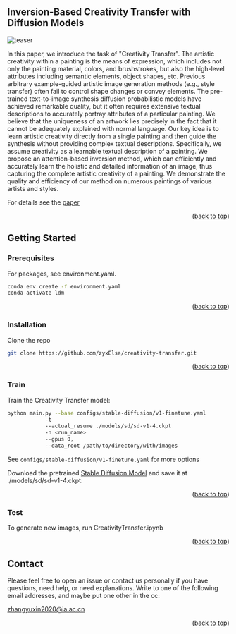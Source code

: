 <div id="top"></div>
<!--
*** Thanks for checking out the Best-README-Template. If you have a suggestion
*** that would make this better, please fork the repo and create a pull request
*** or simply open an issue with the tag "enhancement".
*** Don't forget to give the project a star!
*** Thanks again! Now go create something AMAZING! :D
-->



<!-- PROJECT SHIELDS -->
<!--
*** I'm using markdown "reference style" links for readability.
*** Reference links are enclosed in brackets [ ] instead of parentheses ( ).
*** See the bottom of this document for the declaration of the reference variables
*** for contributors-url, forks-url, etc. This is an optional, concise syntax you may use.
*** https://www.markdownguide.org/basic-syntax/#reference-style-links
-->
<!-- [![Contributors][contributors-shield]][contributors-url]
[![Forks][forks-shield]][forks-url]
[![Stargazers][stars-shield]][stars-url]
[![Issues][issues-shield]][issues-url]
[![MIT License][license-shield]][license-url]
[![LinkedIn][linkedin-shield]][linkedin-url] -->



<!-- PROJECT LOGO -->
<br />
<!-- <div align="center">
  <a href="https://github.com/othneildrew/Best-README-Template">
    <img src="images/logo.png" alt="Logo" width="80" height="80">
  </a>

  <h3 align="center">Best-README-Template</h3>

  <p align="center">
    An awesome README template to jumpstart your projects!
    <br />
    <a href="https://github.com/othneildrew/Best-README-Template"><strong>Explore the docs »</strong></a>
    <br />
    <br />
    <a href="https://github.com/othneildrew/Best-README-Template">View Demo</a>
    ·
    <a href="https://github.com/othneildrew/Best-README-Template/issues">Report Bug</a>
    ·
    <a href="https://github.com/othneildrew/Best-README-Template/issues">Request Feature</a>
  </p>
</div> -->



<!-- TABLE OF CONTENTS -->
<!-- <details>
  <summary>Table of Contents</summary>
  <ol>
    <li>
      <a href="#about-the-project">CAST</a>
      <ul>
        <li><a href="#built-with">Built With</a></li>
      </ul>
    </li>
    <li>
      <a href="#getting-started">Getting Started</a>
      <ul>
        <li><a href="#prerequisites">Prerequisites</a></li>
        <li><a href="#installation">Installation</a></li>
      </ul>
    </li>
    <li><a href="#usage">Usage</a></li>
    <li><a href="#roadmap">Roadmap</a></li>
    <li><a href="#contributing">Contributing</a></li>
    <li><a href="#license">License</a></li>
    <li><a href="#contact">Contact</a></li>
    <li><a href="#acknowledgments">Acknowledgments</a></li>
  </ol>
</details> -->



<!-- ABOUT THE PROJECT -->
## Inversion-Based Creativity Transfer with Diffusion Models

<!-- ![teaser](./Images/teaser.png) -->
![teaser](./Images/teaser.png)

In this paper, we introduce the task of "Creativity Transfer".  The artistic creativity within a painting is the means of expression, which includes not only the painting material, colors, and brushstrokes, but also the high-level attributes including semantic elements, object shapes, etc.  Previous arbitrary example-guided artistic image generation methods (e.g., style transfer) often fail to control shape changes or convey elements.  The pre-trained text-to-image synthesis diffusion probabilistic models have achieved remarkable quality, but it often requires extensive textual descriptions to accurately portray attributes of a particular painting. We believe that the uniqueness of an artwork lies precisely in the fact that it cannot be adequately explained with normal language. Our key idea is to learn artistic creativity directly from a single painting and then guide the synthesis without providing complex textual descriptions.  Specifically, we assume creativity as a learnable textual description of a painting.  We propose an attention-based inversion method, which can efficiently and accurately learn the holistic and detailed information of an image, thus capturing the complete artistic creativity of a painting.  We demonstrate the quality and efficiency of our method on numerous paintings of various artists and styles.

For details see the [paper](https://arxiv.org/abs/2211.13203) 

<p align="right">(<a href="#top">back to top</a>)</p>



<!-- ### Built With -->
<!-- 
This section should list any major frameworks/libraries used to bootstrap your project. Leave any add-ons/plugins for the acknowledgements section. Here are a few examples.

* [Next.js](https://nextjs.org/)
* [React.js](https://reactjs.org/)
* [Vue.js](https://vuejs.org/)
* [Angular](https://angular.io/)
* [Svelte](https://svelte.dev/)
* [Laravel](https://laravel.com)
* [Bootstrap](https://getbootstrap.com)
* [JQuery](https://jquery.com)

<p align="right">(<a href="#top">back to top</a>)</p>
 -->


<!-- GETTING STARTED -->
## Getting Started

### Prerequisites

For packages, see environment.yaml.

  ```sh
  conda env create -f environment.yaml
  conda activate ldm
  ```

<p align="right">(<a href="#top">back to top</a>)</p>

### Installation

   Clone the repo
   ```sh
   git clone https://github.com/zyxElsa/creativity-transfer.git
   ```

<p align="right">(<a href="#top">back to top</a>)</p>

### Train

   Train the Creativity Transfer model:
   ```sh
   python main.py --base configs/stable-diffusion/v1-finetune.yaml
               -t 
               --actual_resume ./models/sd/sd-v1-4.ckpt
               -n <run_name> 
               --gpus 0, 
               --data_root /path/to/directory/with/images
   ```
   
   See `configs/stable-diffusion/v1-finetune.yaml` for more options
   
   Download the pretrained [Stable Diffusion Model](https://huggingface.co/CompVis/stable-diffusion-v-1-4-original/resolve/main/sd-v1-4.ckpt) and save it at ./models/sd/sd-v1-4.ckpt.
   
<p align="right">(<a href="#top">back to top</a>)</p>

### Test

   To generate new images, run CreativityTransfer.ipynb
   
<p align="right">(<a href="#top">back to top</a>)</p>


<!--
### Citation
   
   ```sh
   @inproceedings{zhang2020cast,
   author = {Zhang, Yuxin and Tang, Fan and Dong, Weiming and Huang, Haibin and Ma, Chongyang and Lee, Tong-Yee and Xu, Changsheng},
   title = {Domain Enhanced Arbitrary Image Style Transfer via Contrastive Learning},
   booktitle = {ACM SIGGRAPH},
   year = {2022}}
   ```
   
<p align="right">(<a href="#top">back to top</a>)</p>
-->


<!-- 
<!-- USAGE EXAMPLES -->
<!-- ## Usage

Use this space to show useful examples of how a project can be used. Additional screenshots, code examples and demos work well in this space. You may also link to more resources.

_For more examples, please refer to the [Documentation](https://example.com)_

<p align="right">(<a href="#top">back to top</a>)</p> -->



<!-- ROADMAP -->
<!-- ## Roadmap

- [x] Add Changelog
- [x] Add back to top links
- [ ] Add Additional Templates w/ Examples
- [ ] Add "components" document to easily copy & paste sections of the readme
- [ ] Multi-language Support
    - [ ] Chinese
    - [ ] Spanish

See the [open issues](https://github.com/othneildrew/Best-README-Template/issues) for a full list of proposed features (and known issues).

<p align="right">(<a href="#top">back to top</a>)</p> -->



<!-- CONTRIBUTING -->
<!-- ## Contributing -->

<!-- Contributions are what make the open source community such an amazing place to learn, inspire, and create. Any contributions you make are **greatly appreciated**.

If you have a suggestion that would make this better, please fork the repo and create a pull request. You can also simply open an issue with the tag "enhancement".
Don't forget to give the project a star! Thanks again!

1. Fork the Project
2. Create your Feature Branch (`git checkout -b feature/AmazingFeature`)
3. Commit your Changes (`git commit -m 'Add some AmazingFeature'`)
4. Push to the Branch (`git push origin feature/AmazingFeature`)
5. Open a Pull Request
 -->
<!-- <p align="right">(<a href="#top">back to top</a>)</p> -->




<!-- LICENSE -->
<!-- ## License -->
<!-- 
Distributed under the MIT License. See `LICENSE.txt` for more information.
 -->
<!-- <p align="right">(<a href="#top">back to top</a>)</p> -->



<!-- CONTACT -->
## Contact

Please feel free to open an issue or contact us personally if you have questions, need help, or need explanations. Write to one of the following email addresses, and maybe put one other in the cc:

zhangyuxin2020@ia.ac.cn


<!-- 
Your Name - [@your_twitter](https://twitter.com/your_username) - email@example.com

Project Link: [https://github.com/your_username/repo_name](https://github.com/your_username/repo_name)
 -->
<p align="right">(<a href="#top">back to top</a>)</p>



<!-- ACKNOWLEDGMENTS -->
<!-- ## Acknowledgments -->
<!-- 
Use this space to list resources you find helpful and would like to give credit to. I've included a few of my favorites to kick things off!

* [Choose an Open Source License](https://choosealicense.com)
* [GitHub Emoji Cheat Sheet](https://www.webpagefx.com/tools/emoji-cheat-sheet)
* [Malven's Flexbox Cheatsheet](https://flexbox.malven.co/)
* [Malven's Grid Cheatsheet](https://grid.malven.co/)
* [Img Shields](https://shields.io)
* [GitHub Pages](https://pages.github.com)
* [Font Awesome](https://fontawesome.com)
* [React Icons](https://react-icons.github.io/react-icons/search) -->

<!-- <p align="right">(<a href="#top">back to top</a>)</p> -->



<!-- MARKDOWN LINKS & IMAGES -->
<!-- https://www.markdownguide.org/basic-syntax/#reference-style-links -->
[contributors-shield]: https://img.shields.io/github/contributors/othneildrew/Best-README-Template.svg?style=for-the-badge
[contributors-url]: https://github.com/othneildrew/Best-README-Template/graphs/contributors
[forks-shield]: https://img.shields.io/github/forks/othneildrew/Best-README-Template.svg?style=for-the-badge
[forks-url]: https://github.com/othneildrew/Best-README-Template/network/members
[stars-shield]: https://img.shields.io/github/stars/othneildrew/Best-README-Template.svg?style=for-the-badge
[stars-url]: https://github.com/othneildrew/Best-README-Template/stargazers
[issues-shield]: https://img.shields.io/github/issues/othneildrew/Best-README-Template.svg?style=for-the-badge
[issues-url]: https://github.com/othneildrew/Best-README-Template/issues
[license-shield]: https://img.shields.io/github/license/othneildrew/Best-README-Template.svg?style=for-the-badge
[license-url]: https://github.com/othneildrew/Best-README-Template/blob/master/LICENSE.txt
[linkedin-shield]: https://img.shields.io/badge/-LinkedIn-black.svg?style=for-the-badge&logo=linkedin&colorB=555
[linkedin-url]: https://linkedin.com/in/othneildrew
[product-screenshot]: images/screenshot.png
